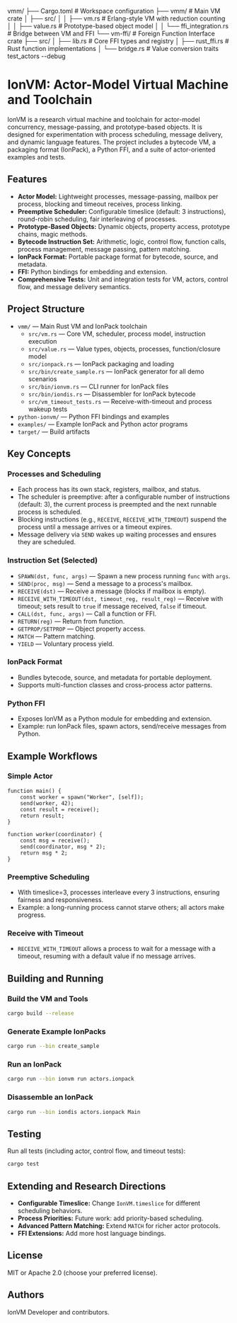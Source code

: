 vmm/
├── Cargo.toml           # Workspace configuration
├── vmm/                 # Main VM crate
│   ├── src/
│   │   ├── vm.rs        # Erlang-style VM with reduction counting
│   │   ├── value.rs     # Prototype-based object model
│   │   └── ffi_integration.rs # Bridge between VM and FFI
└── vm-ffi/              # Foreign Function Interface crate
    ├── src/
    │   ├── lib.rs       # Core FFI types and registry
    │   ├── rust_ffi.rs  # Rust function implementations
    │   └── bridge.rs    # Value conversion traits
test_actors --debug
# IonVM: Actor-Model Virtual Machine and Toolchain

IonVM is a research virtual machine and toolchain for actor-model concurrency, message-passing, and prototype-based objects. It is designed for experimentation with process scheduling, message delivery, and dynamic language features. The project includes a bytecode VM, a packaging format (IonPack), a Python FFI, and a suite of actor-oriented examples and tests.

## Features

- **Actor Model:** Lightweight processes, message-passing, mailbox per process, blocking and timeout receives, process linking.
- **Preemptive Scheduler:** Configurable timeslice (default: 3 instructions), round-robin scheduling, fair interleaving of processes.
- **Prototype-Based Objects:** Dynamic objects, property access, prototype chains, magic methods.
- **Bytecode Instruction Set:** Arithmetic, logic, control flow, function calls, process management, message passing, pattern matching.
- **IonPack Format:** Portable package format for bytecode, source, and metadata.
- **FFI:** Python bindings for embedding and extension.
- **Comprehensive Tests:** Unit and integration tests for VM, actors, control flow, and message delivery semantics.

## Project Structure

- `vmm/` — Main Rust VM and IonPack toolchain
  - `src/vm.rs` — Core VM, scheduler, process model, instruction execution
  - `src/value.rs` — Value types, objects, processes, function/closure model
  - `src/ionpack.rs` — IonPack packaging and loading
  - `src/bin/create_sample.rs` — IonPack generator for all demo scenarios
  - `src/bin/ionvm.rs` — CLI runner for IonPack files
  - `src/bin/iondis.rs` — Disassembler for IonPack bytecode
  - `src/vm_timeout_tests.rs` — Receive-with-timeout and process wakeup tests
- `python-ionvm/` — Python FFI bindings and examples
- `examples/` — Example IonPack and Python actor programs
- `target/` — Build artifacts

## Key Concepts

### Processes and Scheduling
- Each process has its own stack, registers, mailbox, and status.
- The scheduler is preemptive: after a configurable number of instructions (default: 3), the current process is preempted and the next runnable process is scheduled.
- Blocking instructions (e.g., `RECEIVE`, `RECEIVE_WITH_TIMEOUT`) suspend the process until a message arrives or a timeout expires.
- Message delivery via `SEND` wakes up waiting processes and ensures they are scheduled.

### Instruction Set (Selected)
- `SPAWN(dst, func, args)` — Spawn a new process running `func` with `args`.
- `SEND(proc, msg)` — Send a message to a process's mailbox.
- `RECEIVE(dst)` — Receive a message (blocks if mailbox is empty).
- `RECEIVE_WITH_TIMEOUT(dst, timeout_reg, result_reg)` — Receive with timeout; sets result to `true` if message received, `false` if timeout.
- `CALL(dst, func, args)` — Call a function or FFI.
- `RETURN(reg)` — Return from function.
- `GETPROP/SETPROP` — Object property access.
- `MATCH` — Pattern matching.
- `YIELD` — Voluntary process yield.

### IonPack Format
- Bundles bytecode, source, and metadata for portable deployment.
- Supports multi-function classes and cross-process actor patterns.

### Python FFI
- Exposes IonVM as a Python module for embedding and extension.
- Example: run IonPack files, spawn actors, send/receive messages from Python.

## Example Workflows

### Simple Actor
```ion
function main() {
    const worker = spawn("Worker", [self]);
    send(worker, 42);
    const result = receive();
    return result;
}

function worker(coordinator) {
    const msg = receive();
    send(coordinator, msg * 2);
    return msg * 2;
}
```

### Preemptive Scheduling
- With timeslice=3, processes interleave every 3 instructions, ensuring fairness and responsiveness.
- Example: a long-running process cannot starve others; all actors make progress.

### Receive with Timeout
- `RECEIVE_WITH_TIMEOUT` allows a process to wait for a message with a timeout, resuming with a default value if no message arrives.

## Building and Running

### Build the VM and Tools
```sh
cargo build --release
```

### Generate Example IonPacks
```sh
cargo run --bin create_sample
```

### Run an IonPack
```sh
cargo run --bin ionvm run actors.ionpack
```

### Disassemble an IonPack
```sh
cargo run --bin iondis actors.ionpack Main
```

## Testing

Run all tests (including actor, control flow, and timeout tests):
```sh
cargo test
```

## Extending and Research Directions
- **Configurable Timeslice:** Change `IonVM.timeslice` for different scheduling behaviors.
- **Process Priorities:** Future work: add priority-based scheduling.
- **Advanced Pattern Matching:** Extend `MATCH` for richer actor protocols.
- **FFI Extensions:** Add more host language bindings.

## License
MIT or Apache 2.0 (choose your preferred license).

## Authors
IonVM Developer and contributors.
</edits>
